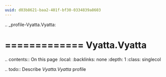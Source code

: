 ```yaml
---
uuid: d03b8621-baa2-401f-bf30-0334839a8603
---
```

.. _profile-Vyatta.Vyatta:

=============
Vyatta.Vyatta
=============

.. contents:: On this page
    :local:
    :backlinks: none
    :depth: 1
    :class: singlecol

.. todo::
    Describe *Vyatta.Vyatta* profile


